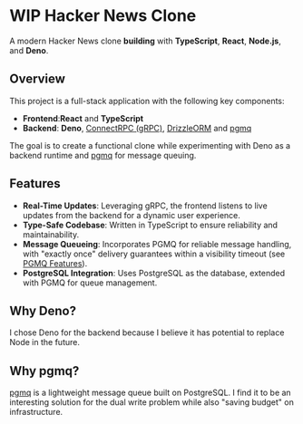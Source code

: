 # WIP Hacker News Clone

A modern Hacker News clone **building** with **TypeScript**, **React**, **Node.js**, and **Deno**.

## Overview

This project is a full-stack application with the following key components:

- **Frontend**:**React** and **TypeScript**
- **Backend**: **Deno**, [ConnectRPC (gRPC)](https://connectrpc.com/), [DrizzleORM](https://orm.drizzle.team/) and [pgmq](https://github.com/tembo-io/pgmq)

The goal is to create a functional clone while experimenting with Deno as a backend runtime and [pgmq](https://github.com/tembo-io/pgmq) for message queuing.

## Features

- **Real-Time Updates**: Leveraging gRPC, the frontend listens to live updates from the backend for a dynamic user experience.
- **Type-Safe Codebase**: Written in TypeScript to ensure reliability and maintainability.
- **Message Queueing**: Incorporates PGMQ for reliable message handling, with "exactly once" delivery guarantees within a visibility timeout (see [PGMQ Features](https://github.com/tembo-io/pgmq#features)).
- **PostgreSQL Integration**: Uses PostgreSQL as the database, extended with PGMQ for queue management.

## Why Deno?

I chose Deno for the backend because I believe it has potential to replace Node in the future.

## Why pgmq?

[pgmq](https://github.com/tembo-io/pgmq) is a lightweight message queue built on PostgreSQL.
I find it to be an interesting solution for the dual write problem while also "saving budget" on infrastructure.
